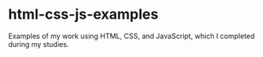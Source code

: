 # html-css-js-examples
Examples of my work using HTML, CSS, and JavaScript, which I completed during my studies.
